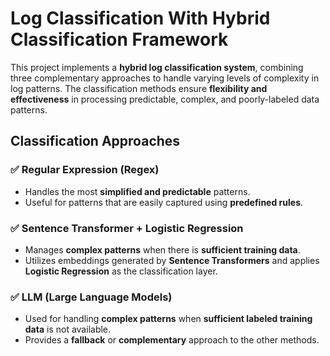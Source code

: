 # Log Classification With Hybrid Classification Framework

This project implements a **hybrid log classification system**, combining three complementary approaches to handle varying levels of complexity in log patterns. The classification methods ensure **flexibility and effectiveness** in processing predictable, complex, and poorly-labeled data patterns.

## Classification Approaches

### ✅ Regular Expression (Regex)
- Handles the most **simplified and predictable** patterns.
- Useful for patterns that are easily captured using **predefined rules**.

### ✅ Sentence Transformer + Logistic Regression
- Manages **complex patterns** when there is **sufficient training data**.
- Utilizes embeddings generated by **Sentence Transformers** and applies **Logistic Regression** as the classification layer.

### ✅ LLM (Large Language Models)
- Used for handling **complex patterns** when **sufficient labeled training data** is not available.
- Provides a **fallback** or **complementary** approach to the other methods.
